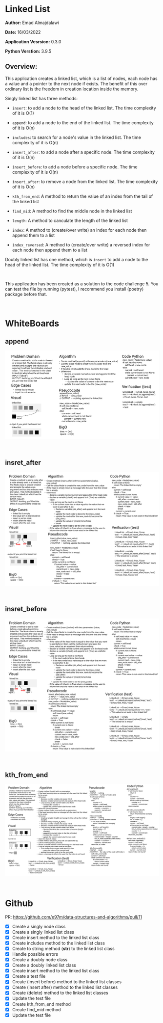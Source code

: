 # Linked List

**Author:** Emad Almajdalawi

**Date:** 16/03/2022

**Application Vesrsion:** 0.3.0

**Python Verstion:** 3.9.5

## Overview:

This application creates a linked list, which is a list of nodes, each node has a value and a pointer to the next node if exists. The benefit of this over ordinary list is the freedom in creation location inside the memory.

Singly linked list has three methods:

- `insert`: to add a node to the head of the linked list. The time complexity of it is O(1)

- `append`: to add a node to the end of the linked list. The time complexity of it is O(n)

- `includes`: to search for a node's value in the linked list. The time complexity of it is O(n)

- `insert_after`: to add a node after a specific node. The time complexity of it is O(n)

- `insert_before`: to add a node before a specific node. The time complexity of it is O(n)

- `insert_after`: to remove a node from the linked list. The time complexity of it is O(n)

- `kth_from_end`: A method to return the value of an index from the tail of the linked list

- `find_mid`: A method to find the middle node in the linked list

- `length`:  A method to canculate the length of the linked list

- `index`: A method to (create/over write) an index for each node then append them to a list

- `index_reversed`: A method to (create/over write) a reversed index for each node then append them to a list

 Doubly linked list has one method, which is `insert` to add a node to the head of the linked list. The time complexity of it is O(1)

 <br>

 This application has been created as a solution to the code challenge 5. You can test the file by running (pytest), I recommend you install (poetry) package before that.

<br>

# WhiteBoards

## append

![append whiteboard](./imgs/LL.append.png)

<br>

## insret_after

![insert_after whiteboard](./imgs/LL.insert-after.png)

<br>

## insret_before

![insert_before whiteboard](./imgs/LL.insert-before.png)

<br>

## kth_from_end

![kth_from_end whiteboard](./imgs/LL.kth_from_end.png)

<br>

# Github

PR: https://github.com/e97m/data-structures-and-algorithms/pull/11

- [x] Create a singly node class
- [x] Create a singly linked list class
- [x] Create insert method to the linked list class
- [x] Create includes method to the linked list class
- [x] Create to string method (__str__) to the linked list class
- [x] Handle possible errors
- [x] Create a doubly node class
- [x] Create a doubly linked list class
- [x] Create insert method to the linked list class
- [x] Create a test file
- [x] Create (insert before) method to the linked list classes
- [x] Create (insert after) method to the linked list classes
- [x] Create (delete) method to the linked list classes
- [x] Update the test file
- [x] Create kth_from_end method
- [x] Create find_mid method
- [x] Update the test file